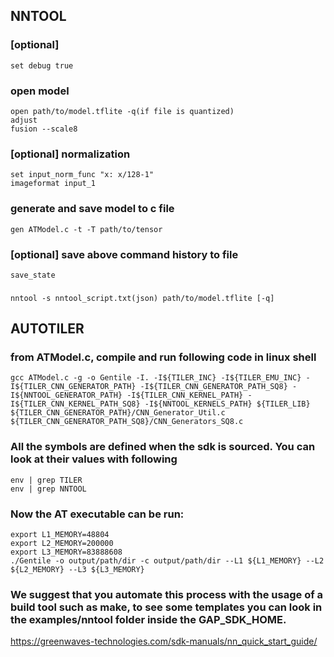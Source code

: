 ## NNTOOL
### [optional]
    set debug true
### open model
    open path/to/model.tflite -q(if file is quantized)
    adjust
    fusion --scale8
### [optional] normalization
    set input_norm_func "x: x/128-1"
    imageformat input_1
### generate and save model to c file
    gen ATModel.c -t -T path/to/tensor
### [optional] save above command history to file
    save_state
### 
    nntool -s nntool_script.txt(json) path/to/model.tflite [-q]

## AUTOTILER
### from ATModel.c, compile and run following code in linux shell
    gcc ATModel.c -g -o Gentile -I. -I${TILER_INC} -I${TILER_EMU_INC} -I${TILER_CNN_GENERATOR_PATH} -I${TILER_CNN_GENERATOR_PATH_SQ8} -I${NNTOOL_GENERATOR_PATH} -I${TILER_CNN_KERNEL_PATH} -I${TILER_CNN_KERNEL_PATH_SQ8} -I${NNTOOL_KERNELS_PATH} ${TILER_LIB} ${TILER_CNN_GENERATOR_PATH}/CNN_Generator_Util.c ${TILER_CNN_GENERATOR_PATH_SQ8}/CNN_Generators_SQ8.c
    
### All the symbols are defined when the sdk is sourced. You can look at their values with following
    env | grep TILER
    env | grep NNTOOL
    
### Now the AT executable can be run:
    export L1_MEMORY=48804
    export L2_MEMORY=200000
    export L3_MEMORY=83888608
    ./Gentile -o output/path/dir -c output/path/dir --L1 ${L1_MEMORY} --L2 ${L2_MEMORY} --L3 ${L3_MEMORY}

### We suggest that you automate this process with the usage of a build tool such as make, to see some templates you can look in the examples/nntool folder inside the GAP_SDK_HOME.

https://greenwaves-technologies.com/sdk-manuals/nn_quick_start_guide/

